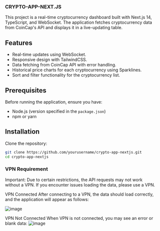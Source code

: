 ### CRYPTO-APP-NEXT.JS

This project is a real-time cryptocurrency dashboard built with Next.js 14, TypeScript, and WebSocket. The application fetches cryptocurrency data from CoinCap's API and displays it in a live-updating table.

## Features

- Real-time updates using WebSocket.
- Responsive design with TailwindCSS.
- Data fetching from CoinCap API with error handling.
- Historical price charts for each cryptocurrency using Sparklines.
- Sort and filter functionality for the cryptocurrency list.

## Prerequisites

Before running the application, ensure you have:

- Node.js (version specified in the `package.json`)
- npm or yarn

## Installation

Clone the repository:

```bash
git clone https://github.com/yourusername/crypto-app-nextjs.git
cd crypto-app-nextjs
```

### VPN Requirement
Important: Due to certain restrictions, the API requests may not work without a VPN. If you encounter issues loading the data, please use a VPN.

VPN Connected
After connecting to a VPN, the data should load correctly, and the application will appear as follows:

![image](https://github.com/user-attachments/assets/4c056b9c-29ac-4400-a432-ad14a0b6eb7e)

VPN Not Connected
When VPN is not connected, you may see an error or blank data:
![image](https://github.com/user-attachments/assets/2c2a7fa7-842f-4bb5-b8f3-191d109784d5)

